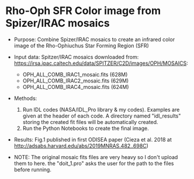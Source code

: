 # Rho-Oph SFR Color image from Spizer/IRAC mosaics

* Purpose: Combine Spizer/IRAC mosaics to create an infrared color image of the Rho-Ophiuchus Star Forming Region (SFR)
* Input data: Spitzer/IRAC mosaics downloaded from: https://irsa.ipac.caltech.edu/data/SPITZER/C2D/images/OPH/MOSAICS:
  * OPH_ALL_COMB_IRAC1_mosaic.fits (628M)
  * OPH_ALL_COMB_IRAC2_mosaic.fits (629M)
  * OPH_ALL_COMB_IRAC4_mosaic.fits (624M)
* Methods: 
  1. Run IDL codes (NASA/IDL_Pro library & my codes). Examples are given at the header of each code. A directory named "idl_results" storing the created fit files will be automatically created.
  1. Run the Python Notebooks to create the final image.

* Results: Fig.1 published in first ODISEA paper (Cieza et al. 2018 at http://adsabs.harvard.edu/abs/2019MNRAS.482..698C)

* NOTE: The original mosaic fits files are very heavy so I don't upload them to here. the "doit_1.pro" asks the user for the path to the files before running.
